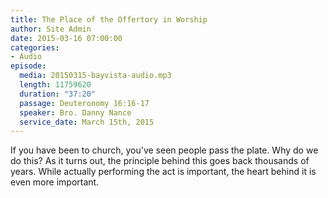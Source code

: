 ```yaml
---
title: The Place of the Offertory in Worship
author: Site Admin
date: 2015-03-16 07:00:00
categories:
- Audio
episode:
  media: 20150315-bayvista-audio.mp3
  length: 11759620
  duration: "37:20"
  passage: Deuteronomy 16:16-17
  speaker: Bro. Danny Nance
  service_date: March 15th, 2015
---
```

If you have been to church, you've seen people pass the plate. Why do we do this? As it turns out, the principle behind this goes back thousands of years. While actually performing the act is important, the heart behind it is even more important.